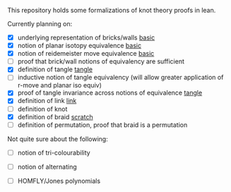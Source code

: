 This repository holds some formalizations of knot theory proofs in lean.

Currently planning on:

- [x] underlying representation of bricks/walls [basic]
- [x] notion of planar isotopy equivalence [basic]
- [x] notion of reidemeister move equivalence [basic]
- [ ] proof that brick/wall notions of equivalency are sufficient
- [x] definition of tangle [tangle]
- [ ] inductive notion of tangle equivalency (will allow greater application of r-move and planar iso equiv)
- [x] proof of tangle invariance across notions of equivalence [tangle]
- [x] definition of link [link]
- [ ] definition of knot
- [x] definition of braid [scratch]
- [ ] definition of permutation, proof that braid is a permutation

Not quite sure about the following:

- [ ] notion of tri-colourability
- [ ] notion of alternating
- [ ] HOMFLY/Jones polynomials


[basic]: src/basic.lean
[tangle]: src/tangle.lean
[link]: src/link.lean
[scratch]: src/scratch
